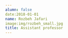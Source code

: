 ```yaml
---
alumn: false
date:2018-01-01
name: Rozbeh Jafari
image:img/rozbeh_small.jpg
title: Assistant professor
---
```


